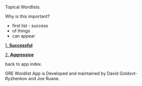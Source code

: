 Topical Wordlists. 

Why is this important?


- first list - success
- of things
- can appear

[1. **Successful**](/tw001.md)

[2. **Aggressive**](/tw002.md)

back to app index.

GRE Wordlist App is Developed and maintained by David Goldovt-Ryzhenkov and Joe Ruane.
